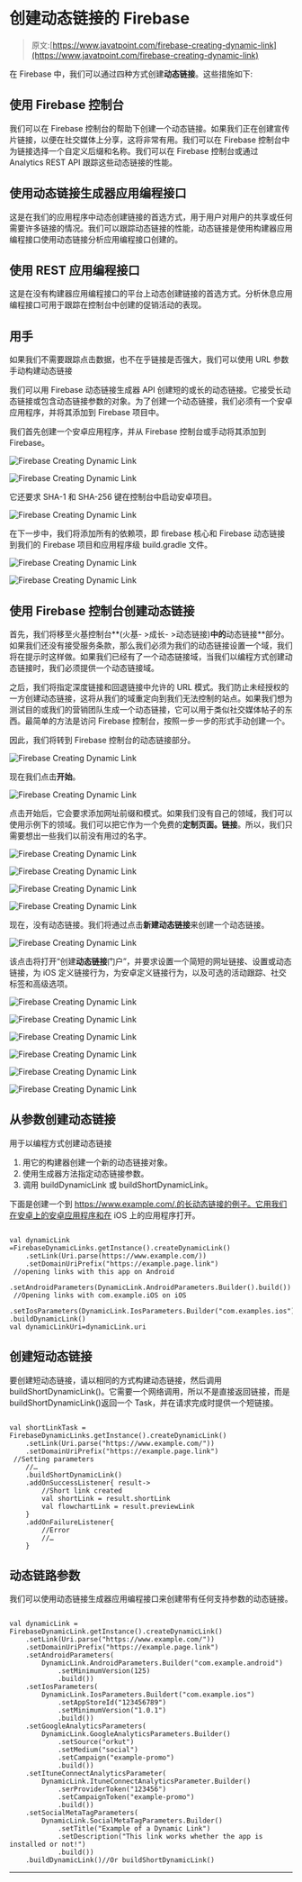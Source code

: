 # 创建动态链接的 Firebase

> 原文:[https://www.javatpoint.com/firebase-creating-dynamic-link](https://www.javatpoint.com/firebase-creating-dynamic-link)

在 Firebase 中，我们可以通过四种方式创建**动态链接**。这些措施如下:

## 使用 Firebase 控制台

我们可以在 Firebase 控制台的帮助下创建一个动态链接。如果我们正在创建宣传片链接，以便在社交媒体上分享，这将非常有用。我们可以在 Firebase 控制台中为链接选择一个自定义后缀和名称。我们可以在 Firebase 控制台或通过 Analytics REST API 跟踪这些动态链接的性能。

## 使用动态链接生成器应用编程接口

这是在我们的应用程序中动态创建链接的首选方式，用于用户对用户的共享或任何需要许多链接的情况。我们可以跟踪动态链接的性能，动态链接是使用构建器应用编程接口使用动态链接分析应用编程接口创建的。

## 使用 REST 应用编程接口

这是在没有构建器应用编程接口的平台上动态创建链接的首选方式。分析休息应用编程接口可用于跟踪在控制台中创建的促销活动的表现。

## 用手

如果我们不需要跟踪点击数据，也不在乎链接是否强大，我们可以使用 URL 参数手动构建动态链接

我们可以用 Firebase 动态链接生成器 API 创建短的或长的动态链接。它接受长动态链接或包含动态链接参数的对象。为了创建一个动态链接，我们必须有一个安卓应用程序，并将其添加到 Firebase 项目中。

我们首先创建一个安卓应用程序，并从 Firebase 控制台或手动将其添加到 Firebase。

![Firebase Creating Dynamic Link](../Images/8e4592e53a99b306eb8b73090a3a65f1.png)

![Firebase Creating Dynamic Link](../Images/ee5abcea8b09742e269b056360662e39.png)

它还要求 SHA-1 和 SHA-256 键在控制台中启动安卓项目。

![Firebase Creating Dynamic Link](../Images/27a8fb07b4a4f049c448f713e246187d.png)

在下一步中，我们将添加所有的依赖项，即 firebase 核心和 Firebase 动态链接到我们的 Firebase 项目和应用程序级 build.gradle 文件。

![Firebase Creating Dynamic Link](../Images/91fa588e69a67cd57e0037a2db385c92.png)

![Firebase Creating Dynamic Link](../Images/5fe9b89627762b9b58bd1dfbc64faa6c.png)

## 使用 Firebase 控制台创建动态链接

首先，我们将移至火基控制台**(火基- >成长- >动态链接)**中的**动态链接**部分。如果我们还没有接受服务条款，那么我们必须为我们的动态链接设置一个域，我们将在提示时这样做。如果我们已经有了一个动态链接域，当我们以编程方式创建动态链接时，我们必须提供一个动态链接域。

之后，我们将指定深度链接和回退链接中允许的 URL 模式。我们防止未经授权的一方创建动态链接，这将从我们的域重定向到我们无法控制的站点。如果我们想为测试目的或我们的营销团队生成一个动态链接，它可以用于类似社交媒体帖子的东西。最简单的方法是访问 Firebase 控制台，按照一步一步的形式手动创建一个。

因此，我们将转到 Firebase 控制台的动态链接部分。

![Firebase Creating Dynamic Link](../Images/c380ca90dec674e1e5898ba87fcd2c93.png)

现在我们点击**开始**。

![Firebase Creating Dynamic Link](../Images/96f999dee0867d4861a47a6e6de75f4d.png)

点击开始后，它会要求添加网址前缀和模式。如果我们没有自己的领域，我们可以使用示例下的领域。我们可以把它作为一个免费的**定制页面。链接**。所以，我们只需要想出一些我们以前没有用过的名字。

![Firebase Creating Dynamic Link](../Images/1cf4981285cae4d32fd4d0e64ea64d57.png)

![Firebase Creating Dynamic Link](../Images/a152f3153f9ff749f1f220aedf13682a.png)

![Firebase Creating Dynamic Link](../Images/ab8b177eee769f206161afcd47a7f73a.png)

![Firebase Creating Dynamic Link](../Images/37707d5e5cd350459199e1b7ef576d4e.png)

现在，没有动态链接。我们将通过点击**新建动态链接**来创建一个动态链接。

![Firebase Creating Dynamic Link](../Images/a41297bda1c83b026513830e26fa7438.png)

该点击将打开“创建**动态链接**门户”，并要求设置一个简短的网址链接、设置或动态链接，为 iOS 定义链接行为，为安卓定义链接行为，以及可选的活动跟踪、社交标签和高级选项。

![Firebase Creating Dynamic Link](../Images/a83fc56427856e710578fd0bd9b58468.png)

![Firebase Creating Dynamic Link](../Images/07e6294471830e0e7c19e297b11c98fe.png)

![Firebase Creating Dynamic Link](../Images/f0c73dee2dabc1174049369db25be065.png)

![Firebase Creating Dynamic Link](../Images/bcd44bf2ca82874beffb47dc33e3838b.png)

![Firebase Creating Dynamic Link](../Images/0c9da012b7d56318031fd567f0bf1d6d.png)

![Firebase Creating Dynamic Link](../Images/c69a289c20faa23b3b2f4c98f0a0e589.png)

## 从参数创建动态链接

用于以编程方式创建动态链接

1.  用它的构建器创建一个新的动态链接对象。
2.  使用生成器方法指定动态链接参数。
3.  调用 buildDynamicLink 或 buildShortDynamicLink。

下面是创建一个到 https://www.example.com/.的长动态链接的例子。它用我们在安卓上的安卓应用程序和在 iOS 上的应用程序打开。

```

val dynamicLink =FirebaseDynamicLinks.getInstance().createDynamicLink()
	.setLink(Uri.parse(https://www.example.com/))
	.setDomainUriPrefix("https://example.page.link")
 //opening links with this app on Android 
	.setAndroidParameters(DynamicLink.AndroidParameters.Builder().build())
 //Opening links with com.example.iOS on iOS
	.setIosParameters(DynamicLink.IosParameters.Builder("com.examples.ios").build())
.buildDynamicLink()
val dynamicLinkUri=dynamicLink.uri

```

## 创建短动态链接

要创建短动态链接，请以相同的方式构建动态链接，然后调用 buildShortDynamicLink()。它需要一个网络调用，所以不是直接返回链接，而是 buildShortDynamicLink()返回一个 Task，并在请求完成时提供一个短链接。

```

val shortLinkTask = FirebaseDynamicLinks.getInstance().createDynamicLink()
	.setLink(Uri.parse("https://www.example.com/"))
	.setDomainUriPrefix("https://example.page.link")
 //Setting parameters 
	//…
	.buildShortDynamicLink()
	.addOnSuccessListener{ result->
		//Short link created
		val shortLink = result.shortLink
		val flowchartLink = result.previewLink
	}
	.addOnFailureListener{
		//Error
		//…
	}

```

## 动态链路参数

我们可以使用动态链接生成器应用编程接口来创建带有任何支持参数的动态链接。

```

val dynamicLink = FirebaseDynamicLink.getInstance().createDynamicLink()
	.setLink(Uri.parse("https://www.example.com/"))
	.setDomainUriPrefix("https://example.page.link")
	.setAndroidParameters(
		DynamicLink.AndroidParameters.Builder("com.example.android")
			.setMinimumVersion(125)
			.build())
	.setIosParameters(
		DynamicLink.IosParameters.Buildert("com.example.ios") 
			.setAppStoreId("123456789")
			.setMinimumVersion("1.0.1")
			.build())
	.setGoogleAnalyticsParameters(
		DynamicLink.GoogleAnalyticsParameters.Builder()
			.setSource("orkut")
			.setMedium("social")
			.setCampaign("example-promo")
			.build())
	.setItuneConnectAnalyticsParameter(
		DynamicLink.ItuneConnectAnalyticsParameter.Builder()
			.serProviderToken("123456")
			.setCampaignToken("example-promo")
			.build())
	.setSocialMetaTagParameters(
		DynamicLink.SocialMetaTagParameters.Builder()
			.setTitle("Example of a Dynamic Link")
			.setDescription("This link works whether the app is installed or not!")
			.build())
	.buildDynamicLink()//Or buildShortDynamicLink()

```

* * *